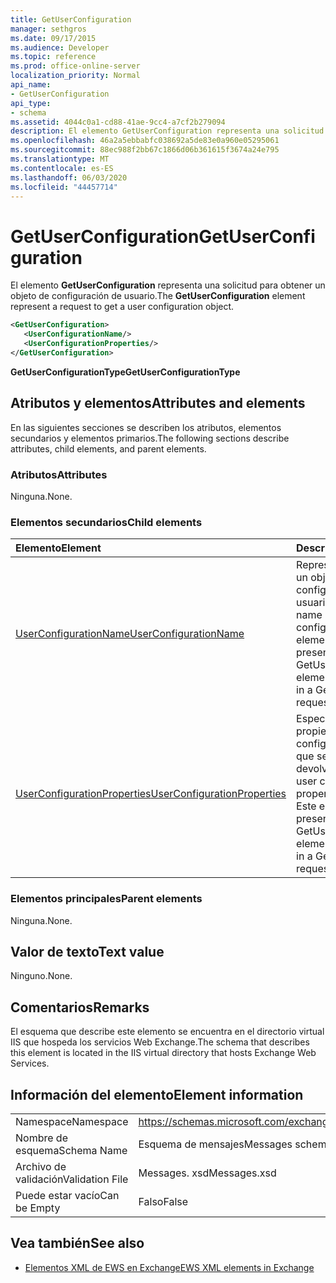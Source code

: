 ```yaml
---
title: GetUserConfiguration
manager: sethgros
ms.date: 09/17/2015
ms.audience: Developer
ms.topic: reference
ms.prod: office-online-server
localization_priority: Normal
api_name:
- GetUserConfiguration
api_type:
- schema
ms.assetid: 4044c0a1-cd88-41ae-9cc4-a7cf2b279094
description: El elemento GetUserConfiguration representa una solicitud para obtener un objeto de configuración de usuario.
ms.openlocfilehash: 46a2a5ebbabfc038692a5de83e0a960e05295061
ms.sourcegitcommit: 88ec988f2bb67c1866d06b361615f3674a24e795
ms.translationtype: MT
ms.contentlocale: es-ES
ms.lasthandoff: 06/03/2020
ms.locfileid: "44457714"
---
```

# <a name="getuserconfiguration"></a><span data-ttu-id="3b08a-103">GetUserConfiguration</span><span class="sxs-lookup"><span data-stu-id="3b08a-103">GetUserConfiguration</span></span>

<span data-ttu-id="3b08a-104">El elemento **GetUserConfiguration** representa una solicitud para obtener un objeto de configuración de usuario.</span><span class="sxs-lookup"><span data-stu-id="3b08a-104">The **GetUserConfiguration** element represent a request to get a user configuration object.</span></span> 
  
```XML
<GetUserConfiguration>
   <UserConfigurationName/>
   <UserConfigurationProperties/>
</GetUserConfiguration>
```

 <span data-ttu-id="3b08a-105">**GetUserConfigurationType**</span><span class="sxs-lookup"><span data-stu-id="3b08a-105">**GetUserConfigurationType**</span></span>
## <a name="attributes-and-elements"></a><span data-ttu-id="3b08a-106">Atributos y elementos</span><span class="sxs-lookup"><span data-stu-id="3b08a-106">Attributes and elements</span></span>

<span data-ttu-id="3b08a-107">En las siguientes secciones se describen los atributos, elementos secundarios y elementos primarios.</span><span class="sxs-lookup"><span data-stu-id="3b08a-107">The following sections describe attributes, child elements, and parent elements.</span></span>
  
### <a name="attributes"></a><span data-ttu-id="3b08a-108">Atributos</span><span class="sxs-lookup"><span data-stu-id="3b08a-108">Attributes</span></span>

<span data-ttu-id="3b08a-109">Ninguna.</span><span class="sxs-lookup"><span data-stu-id="3b08a-109">None.</span></span>
  
### <a name="child-elements"></a><span data-ttu-id="3b08a-110">Elementos secundarios</span><span class="sxs-lookup"><span data-stu-id="3b08a-110">Child elements</span></span>

|<span data-ttu-id="3b08a-111">**Elemento**</span><span class="sxs-lookup"><span data-stu-id="3b08a-111">**Element**</span></span>|<span data-ttu-id="3b08a-112">**Descripción**</span><span class="sxs-lookup"><span data-stu-id="3b08a-112">**Description**</span></span>|
|:-----|:-----|
|[<span data-ttu-id="3b08a-113">UserConfigurationName</span><span class="sxs-lookup"><span data-stu-id="3b08a-113">UserConfigurationName</span></span>](userconfigurationname.md) <br/> |<span data-ttu-id="3b08a-114">Representa el nombre de un objeto de configuración de usuario.</span><span class="sxs-lookup"><span data-stu-id="3b08a-114">Represents the name of a user configuration object.</span></span> <span data-ttu-id="3b08a-115">Este elemento debe estar presente en una solicitud GetUserConfiguration.</span><span class="sxs-lookup"><span data-stu-id="3b08a-115">This element must be present in a GetUserConfiguration request.</span></span>  <br/> |
|[<span data-ttu-id="3b08a-116">UserConfigurationProperties</span><span class="sxs-lookup"><span data-stu-id="3b08a-116">UserConfigurationProperties</span></span>](userconfigurationproperties.md) <br/> |<span data-ttu-id="3b08a-117">Especifica los tipos de propiedades de configuración de usuario que se van a devolver.</span><span class="sxs-lookup"><span data-stu-id="3b08a-117">Specifies the user configuration property types to return.</span></span> <span data-ttu-id="3b08a-118">Este elemento debe estar presente en una solicitud GetUserConfiguration.</span><span class="sxs-lookup"><span data-stu-id="3b08a-118">This element must be present in a GetUserConfiguration request.</span></span>  <br/> |
   
### <a name="parent-elements"></a><span data-ttu-id="3b08a-119">Elementos principales</span><span class="sxs-lookup"><span data-stu-id="3b08a-119">Parent elements</span></span>

<span data-ttu-id="3b08a-120">Ninguna.</span><span class="sxs-lookup"><span data-stu-id="3b08a-120">None.</span></span>
  
## <a name="text-value"></a><span data-ttu-id="3b08a-121">Valor de texto</span><span class="sxs-lookup"><span data-stu-id="3b08a-121">Text value</span></span>

<span data-ttu-id="3b08a-122">Ninguno.</span><span class="sxs-lookup"><span data-stu-id="3b08a-122">None.</span></span>
  
## <a name="remarks"></a><span data-ttu-id="3b08a-123">Comentarios</span><span class="sxs-lookup"><span data-stu-id="3b08a-123">Remarks</span></span>

<span data-ttu-id="3b08a-124">El esquema que describe este elemento se encuentra en el directorio virtual IIS que hospeda los servicios Web Exchange.</span><span class="sxs-lookup"><span data-stu-id="3b08a-124">The schema that describes this element is located in the IIS virtual directory that hosts Exchange Web Services.</span></span>
  
## <a name="element-information"></a><span data-ttu-id="3b08a-125">Información del elemento</span><span class="sxs-lookup"><span data-stu-id="3b08a-125">Element information</span></span>

|||
|:-----|:-----|
|<span data-ttu-id="3b08a-126">Namespace</span><span class="sxs-lookup"><span data-stu-id="3b08a-126">Namespace</span></span>  <br/> |https://schemas.microsoft.com/exchange/services/2006/messages  <br/> |
|<span data-ttu-id="3b08a-127">Nombre de esquema</span><span class="sxs-lookup"><span data-stu-id="3b08a-127">Schema Name</span></span>  <br/> |<span data-ttu-id="3b08a-128">Esquema de mensajes</span><span class="sxs-lookup"><span data-stu-id="3b08a-128">Messages schema</span></span>  <br/> |
|<span data-ttu-id="3b08a-129">Archivo de validación</span><span class="sxs-lookup"><span data-stu-id="3b08a-129">Validation File</span></span>  <br/> |<span data-ttu-id="3b08a-130">Messages. xsd</span><span class="sxs-lookup"><span data-stu-id="3b08a-130">Messages.xsd</span></span>  <br/> |
|<span data-ttu-id="3b08a-131">Puede estar vacío</span><span class="sxs-lookup"><span data-stu-id="3b08a-131">Can be Empty</span></span>  <br/> |<span data-ttu-id="3b08a-132">Falso</span><span class="sxs-lookup"><span data-stu-id="3b08a-132">False</span></span>  <br/> |
   
## <a name="see-also"></a><span data-ttu-id="3b08a-133">Vea también</span><span class="sxs-lookup"><span data-stu-id="3b08a-133">See also</span></span>



- [<span data-ttu-id="3b08a-134">Elementos XML de EWS en Exchange</span><span class="sxs-lookup"><span data-stu-id="3b08a-134">EWS XML elements in Exchange</span></span>](ews-xml-elements-in-exchange.md)


